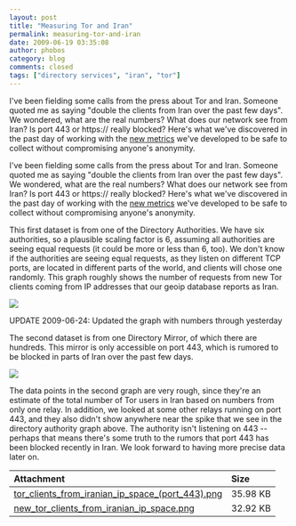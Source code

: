 ```yaml
---
layout: post
title: "Measuring Tor and Iran"
permalink: measuring-tor-and-iran
date: 2009-06-19 03:35:08
author: phobos
category: blog
comments: closed
tags: ["directory services", "iran", "tor"]
---
```


I've been fielding some calls from the press about Tor and Iran. Someone quoted me as saying "double the clients from Iran over the past few days". We wondered, what are the real numbers? What does our network see from Iran? Is port 443 or https:// really blocked? Here's what we've discovered in the past day of working with the [new metrics](https://blog.torproject.org/blog/performance-measurements-and-blockingresistance-analysis-tor-network) we've developed to be safe to collect without compromising anyone's anonymity.

<!-- more -->

I've been fielding some calls from the press about Tor and Iran. Someone quoted me as saying "double the clients from Iran over the past few days". We wondered, what are the real numbers? What does our network see from Iran? Is port 443 or https:// really blocked? Here's what we've discovered in the past day of working with the [new metrics](https://blog.torproject.org/blog/performance-measurements-and-blockingresistance-analysis-tor-network) we've developed to be safe to collect without compromising anyone's anonymity.

This first dataset is from one of the Directory Authorities. We have six authorities, so a plausible scaling factor is 6, assuming all authorities are seeing equal requests (it could be more or less than 6, too). We don't know if the authorities are seeing equal requests, as they listen on different TCP ports, are located in different parts of the world, and clients will chose one randomly. This graph roughly shows the number of requests from new Tor clients coming from IP addresses that our geoip database reports as Iran.  

![](https://blog.torproject.org/files/new_tor_clients_from_iranian_ip_space.png)

UPDATE 2009-06-24: Updated the graph with numbers through yesterday

The second dataset is from one Directory Mirror, of which there are hundreds. This mirror is only accessible on port 443, which is rumored to be blocked in parts of Iran over the past few days.  

![](https://blog.torproject.org/files/tor_clients_from_iranian_ip_space_(port_443).png)

The data points in the second graph are very rough, since they're an estimate of the total number of Tor users in Iran based on numbers from only one relay. In addition, we looked at some other relays running on port 443, and they also didn't show anywhere near the spike that we see in the directory authority graph above. The authority isn't listening on 443 -- perhaps that means there's some truth to the rumors that port 443 has been blocked recently in Iran. We look forward to having more precise data later on.

<table>
<thead>
<tr class="header">
<th align="left">Attachment</th>
<th align="left">Size</th>
</tr>
</thead>
<tbody>
<tr class="odd">
<td align="left"><a href="https://blog.torproject.org/files/tor_clients_from_iranian_ip_space_(port_443).png">tor_clients_from_iranian_ip_space_(port_443).png</a></td>
<td align="left">35.98 KB</td>
</tr>
<tr class="even">
<td align="left"><a href="https://blog.torproject.org/files/new_tor_clients_from_iranian_ip_space.png">new_tor_clients_from_iranian_ip_space.png</a></td>
<td align="left">32.92 KB</td>
</tr>
</tbody>
</table>


